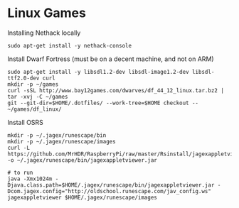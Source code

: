 # Linux Games

Installing Nethack locally
```
sudo apt-get install -y nethack-console
```

Install Dwarf Fortress (must be on a decent machine, and not on ARM)
```
sudo apt-get install -y libsdl1.2-dev libsdl-image1.2-dev libsdl-ttf2.0-dev curl
mkdir -p ~/games
curl -sSL http://www.bay12games.com/dwarves/df_44_12_linux.tar.bz2 | tar -xvj -C ~/games
git --git-dir=$HOME/.dotfiles/ --work-tree=$HOME checkout -- ~/games/df_linux/
```

Install OSRS
```
mkdir -p ~/.jagex/runescape/bin
mkdir -p ~/.jagex/runescape/images
curl -L https://github.com/MrHDR/RaspberryPi/raw/master/Rsinstall/jagexappletviewer.jar -o ~/.jagex/runescape/bin/jagexappletviewer.jar

# to run
java -Xmx1024m -Djava.class.path=$HOME/.jagex/runescape/bin/jagexappletviewer.jar -Dcom.jagex.config="http://oldschool.runescape.com/jav_config.ws" jagexappletviewer $HOME/.jagex/runescape/images
```
